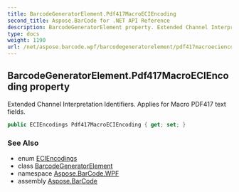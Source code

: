 ```yaml
---
title: BarcodeGeneratorElement.Pdf417MacroECIEncoding
second_title: Aspose.BarCode for .NET API Reference
description: BarcodeGeneratorElement property. Extended Channel Interpretation Identifiers. Applies for Macro PDF417 text fields
type: docs
weight: 1190
url: /net/aspose.barcode.wpf/barcodegeneratorelement/pdf417macroeciencoding/
---
```

## BarcodeGeneratorElement.Pdf417MacroECIEncoding property

Extended Channel Interpretation Identifiers. Applies for Macro PDF417 text fields.

```csharp
public ECIEncodings Pdf417MacroECIEncoding { get; set; }
```

### See Also

* enum [ECIEncodings](../../../aspose.barcode.generation/eciencodings/)
* class [BarcodeGeneratorElement](../)
* namespace [Aspose.BarCode.WPF](../../../aspose.barcode.wpf/)
* assembly [Aspose.BarCode](../../../)


